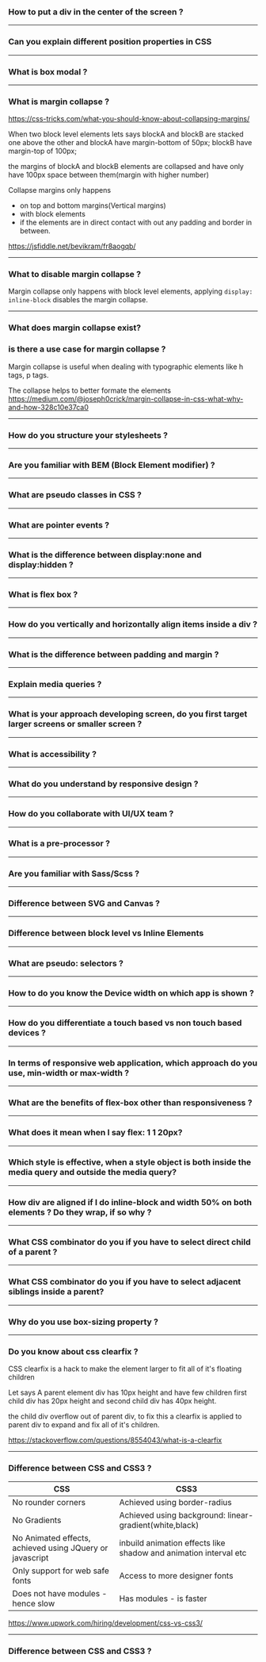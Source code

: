 ### How to put a div in the center of the screen ? 

---

### Can you explain different position properties in CSS

---

### What is box modal ?

---

### What is margin collapse ?
https://css-tricks.com/what-you-should-know-about-collapsing-margins/

When two block level elements lets says blockA and blockB are stacked one above the other and 
blockA have margin-bottom of 50px;
blockB have margin-top of 100px;

the margins of blockA and blockB elements are collapsed and have only have 100px space between them(margin with higher number)

Collapse margins only happens
- on top and bottom margins(Vertical margins)
- with block elements
- if the elements are in direct contact with out any padding and border in between. 

https://jsfiddle.net/bevikram/fr8aogqb/

---

### What to disable margin collapse ?
Margin collapse only happens with block level elements, applying `display: inline-block` disables the margin collapse.

---

### What does margin collapse exist?
### is there a use case for margin collapse ?
Margin collapse is useful when dealing with typographic elements like h tags, p tags. 

The collapse helps to better formate the elements 
https://medium.com/@joseph0crick/margin-collapse-in-css-what-why-and-how-328c10e37ca0

---

### How do you structure your stylesheets ?

---

### Are you familiar with BEM (Block Element modifier) ?

---

### What are pseudo classes in CSS ?

---

### What are pointer events ?

---

### What is the difference between display:none and display:hidden ?

---

### What is flex box ?

---

### How do you vertically and horizontally align items inside a div ?

----

### What is the difference between padding and margin ?

--- 

### Explain media queries ?

---

### What is your approach developing screen, do you first target larger screens or smaller screen ?

---

### What is accessibility ?

---

### What do you understand by responsive design ?

---

### How do you collaborate with UI/UX team ?

--- 

### What is a pre-processor ?

---

### Are you familiar with Sass/Scss ?

---

### Difference between SVG and Canvas ? 

---

### Difference between block level vs Inline Elements

---

### What are pseudo: selectors ?

---

### How to do you know the Device width on which app is shown ?

---

### How do you differentiate a touch based vs non touch based devices ?

---

### In terms of responsive web application, which approach do you use, min-width or max-width ?

---

### What are the benefits of flex-box other than responsiveness ?

---

### What does it mean when I say flex: 1 1 20px?

---

### Which style is effective, when a style object is both inside the media query and outside the media query?

---

### How div are aligned if I do inline-block and width 50% on both elements ? Do they wrap, if so why ?

---

### What CSS combinator do you if you have to select direct child of a parent ?

---

### What CSS combinator do you if you have to select adjacent siblings inside a parent?

---

### Why do you use box-sizing property ?

---

### Do you know about css clearfix ?
CSS clearfix is a hack to make the element larger to fit all of it's floating children

Let says A parent element div has 10px height and have few children
first child div has 20px height and
second child div has 40px height.

the child div overflow out of parent div, to fix this a clearfix is applied to parent div to expand and fix all of it's children.

https://stackoverflow.com/questions/8554043/what-is-a-clearfix

---

### Difference between CSS and CSS3 ?
| CSS  |  CSS3 | 
|---|---|
| No rounder corners  | Achieved using border-radius  |
| No Gradients |  Achieved using background: linear-gradient(white,black) |
| No Animated effects, achieved using JQuery or javascript  | inbuild animation effects like shadow and animation interval etc  |
| Only support for web safe fonts| Access to more designer fonts  |
| Does not have modules - hence slow | Has modules - is faster |

https://www.upwork.com/hiring/development/css-vs-css3/

---

### Difference between CSS and CSS3 ?
